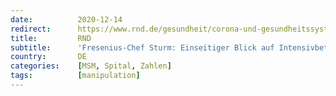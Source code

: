 ```yaml
---
date:          2020-12-14
redirect:      https://www.rnd.de/gesundheit/corona-und-gesundheitssystem-fresenius-chef-kritisiert-einseitigen-blick-auf-intensivbetten-BSLOOBWHJQDZV6YLOEGF7D5HQY.html
title:         RND
subtitle:      'Fresenius-Chef Sturm: Einseitiger Blick auf Intensivbetten ist falsch – stehen nicht vor Kollaps'
country:       DE
categories:    [MSM, Spital, Zahlen]
tags:          [manipulation]
---
```

